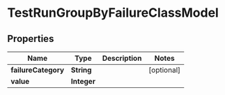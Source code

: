 

# TestRunGroupByFailureClassModel


## Properties

| Name | Type | Description | Notes |
|------------ | ------------- | ------------- | -------------|
|**failureCategory** | **String** |  |  [optional] |
|**value** | **Integer** |  |  |



